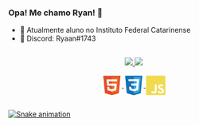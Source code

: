 ### Opa! Me chamo Ryan! 🥳
- 📖 Atualmente aluno no Instituto Federal Catarinense
-  💎 Discord: Ryaan#1743
##

<div align="center">
  <a href="https://github.com/Ryansv1">
  <img height="180em" src="https://github-readme-stats.vercel.app/api?username=Ryansv1&show_icons=true&theme=synthwave&include_all_commits=true&count_private=true"/>
  <img height="180em" src="https://github-readme-stats.vercel.app/api/top-langs/?username=Ryansv1&layout=compact&langs_count=7&theme=synthwave"/>
</div>
<div align="center" style="display: inline_block;"><br>
  <img align="center" alt="HTML-icon" width="40" src="https://raw.githubusercontent.com/devicons/devicon/master/icons/html5/html5-original.svg">
  <img align="center" alt="CSS-icon"ht="30" width="40" src="https://raw.githubusercontent.com/devicons/devicon/master/icons/css3/css3-original.svg">
  <img align="center" alt="Js-icon"ht="30" width="40" src="https://raw.githubusercontent.com/devicons/devicon/master/icons/javascript/javascript-plain.svg">
</div>  

##

![Snake animation](https://github.com/Ryansv1/Ryansv1/blob/output/github-contribution-grid-snake.svg)

